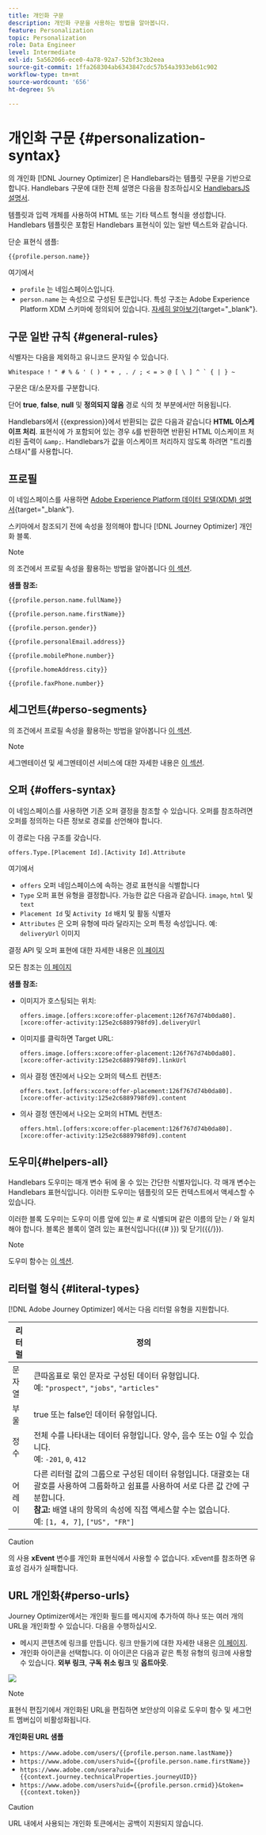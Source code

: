 ```yaml
---
title: 개인화 구문
description: 개인화 구문을 사용하는 방법을 알아봅니다.
feature: Personalization
topic: Personalization
role: Data Engineer
level: Intermediate
exl-id: 5a562066-ece0-4a78-92a7-52bf3c3b2eea
source-git-commit: 1ffa268304ab6343847cdc57b54a3933eb61c902
workflow-type: tm+mt
source-wordcount: '656'
ht-degree: 5%

---
```


# 개인화 구문 {#personalization-syntax}

의 개인화 [!DNL Journey Optimizer] 은 Handlebars라는 템플릿 구문을 기반으로 합니다.
Handlebars 구문에 대한 전체 설명은 다음을 참조하십시오 [HandlebarsJS 설명서](https://handlebarsjs.com/).

템플릿과 입력 개체를 사용하여 HTML 또는 기타 텍스트 형식을 생성합니다. Handlebars 템플릿은 포함된 Handlebars 표현식이 있는 일반 텍스트와 같습니다.

단순 표현식 샘플:

`{{profile.person.name}}`

여기에서

* `profile` 는 네임스페이스입니다.
* `person.name` 는 속성으로 구성된 토큰입니다. 특성 구조는 Adobe Experience Platform XDM 스키마에 정의되어 있습니다. [자세히 알아보기](https://experienceleague.adobe.com/docs/experience-platform/xdm/home.html?lang=ko){target=&quot;_blank&quot;}.

## 구문 일반 규칙 {#general-rules}

식별자는 다음을 제외하고 유니코드 문자일 수 있습니다.

```
Whitespace ! " # % & ' ( ) * + , . / ; < = > @ [ \ ] ^ ` { | } ~
```

구문은 대/소문자를 구분합니다.

단어 **true**, **false**, **null** 및 **정의되지 않음** 경로 식의 첫 부분에서만 허용됩니다.

Handlebars에서 {{expression}}에서 반환되는 값은 다음과 같습니다 **HTML 이스케이프 처리**. 표현식에 가 포함되어 있는 경우 `&`를 반환하면 반환된 HTML 이스케이프 처리된 출력이 `&amp;`. Handlebars가 값을 이스케이프 처리하지 않도록 하려면 &quot;트리플 스태시&quot;를 사용합니다.

## 프로필

이 네임스페이스를 사용하면 [Adobe Experience Platform 데이터 모델(XDM) 설명서](https://experienceleague.adobe.com/docs/experience-platform/xdm/home.html){target=&quot;_blank&quot;}.

스키마에서 참조되기 전에 속성을 정의해야 합니다 [!DNL Journey Optimizer] 개인화 블록.

>[!NOTE]
>
>의 조건에서 프로필 속성을 활용하는 방법을 알아봅니다 [이 섹션](functions/helpers.md#if-function).

**샘플 참조:**

`{{profile.person.name.fullName}}`

`{{profile.person.name.firstName}}`

`{{profile.person.gender}}`

`{{profile.personalEmail.address}}`

`{{profile.mobilePhone.number}}`

`{{profile.homeAddress.city}}`

`{{profile.faxPhone.number}}`

## 세그먼트{#perso-segments}

의 조건에서 프로필 속성을 활용하는 방법을 알아봅니다 [이 섹션](functions/helpers.md#if-function).

>[!NOTE]
>세그멘테이션 및 세그멘테이션 서비스에 대한 자세한 내용은 [이 섹션](../segment/about-segments.md).

## 오퍼 {#offers-syntax}

이 네임스페이스를 사용하면 기존 오퍼 결정을 참조할 수 있습니다.
오퍼를 참조하려면 오퍼를 정의하는 다른 정보로 경로를 선언해야 합니다.

이 경로는 다음 구조를 갖습니다.

`offers.Type.[Placement Id].[Activity Id].Attribute`

여기에서

* `offers` 오퍼 네임스페이스에 속하는 경로 표현식을 식별합니다
* `Type`  오퍼 표현 유형을 결정합니다. 가능한 값은 다음과 같습니다. `image`, `html` 및 `text`
* `Placement Id` 및 `Activity Id` 배치 및 활동 식별자
* `Attributes` 은 오퍼 유형에 따라 달라지는 오퍼 특정 속성입니다. 예: `deliveryUrl` 이미지

결정 API 및 오퍼 표현에 대한 자세한 내용은 [이 페이지](../../using/offers/api-reference/decisions-api/deliver-offers.md)

모든 참조는 [이 페이지](personalization-validation.md)

**샘플 참조:**

* 이미지가 호스팅되는 위치:

   `offers.image.[offers:xcore:offer-placement:126f767d74b0da80].[xcore:offer-activity:125e2c6889798fd9].deliveryUrl`

* 이미지를 클릭하면 Target URL:

   `offers.image.[offers:xcore:offer-placement:126f767d74b0da80].[xcore:offer-activity:125e2c6889798fd9].linkUrl`

* 의사 결정 엔진에서 나오는 오퍼의 텍스트 컨텐츠:

   `offers.text.[offers:xcore:offer-placement:126f767d74b0da80].[xcore:offer-activity:125e2c6889798fd9].content`

* 의사 결정 엔진에서 나오는 오퍼의 HTML 컨텐츠:

   `offers.html.[offers:xcore:offer-placement:126f767d74b0da80].[xcore:offer-activity:125e2c6889798fd9].content`


## 도우미{#helpers-all}

Handlebars 도우미는 매개 변수 뒤에 올 수 있는 간단한 식별자입니다.
각 매개 변수는 Handlebars 표현식입니다. 이러한 도우미는 템플릿의 모든 컨텍스트에서 액세스할 수 있습니다.

이러한 블록 도우미는 도우미 이름 앞에 있는 # 로 식별되며 같은 이름의 닫는 / 와 일치해야 합니다.
블록은 블록이 열려 있는 표현식입니다({{# }}) 및 닫기({{/}}).


>[!NOTE]
>
>도우미 함수는 [이 섹션](functions/helpers.md).

## 리터럴 형식 {#literal-types}

[!DNL Adobe Journey Optimizer] 에서는 다음 리터럴 유형을 지원합니다.

| 리터럴 | 정의 |
| ------- | ---------- |
| 문자열 | 큰따옴표로 묶인 문자로 구성된 데이터 유형입니다. <br>예: `"prospect"`, `"jobs"`, `"articles"` |
| 부울 | true 또는 false인 데이터 유형입니다. |
| 정수 | 전체 수를 나타내는 데이터 유형입니다. 양수, 음수 또는 0일 수 있습니다. <br>예: `-201`, `0`, `412` |
| 어레이 | 다른 리터럴 값의 그룹으로 구성된 데이터 유형입니다. 대괄호는 대괄호를 사용하여 그룹화하고 쉼표를 사용하여 서로 다른 값 간에 구분합니다. <br> **참고:** 배열 내의 항목의 속성에 직접 액세스할 수는 없습니다. <br> 예: `[1, 4, 7]`, `["US", "FR"]` |

>[!CAUTION]
>
>의 사용 **xEvent** 변수를 개인화 표현식에서 사용할 수 없습니다. xEvent를 참조하면 유효성 검사가 실패합니다.

## URL 개인화{#perso-urls}

Journey Optimizer에서는 개인화 필드를 메시지에 추가하여 하나 또는 여러 개의 URL을 개인화할 수 있습니다. 다음을 수행하십시오.

* 메시지 콘텐츠에 링크를 만듭니다. 링크 만들기에 대한 자세한 내용은 [이 페이지](../messages/message-tracking.md#insert-links).
* 개인화 아이콘을 선택합니다. 이 아이콘은 다음과 같은 특정 유형의 링크에 사용할 수 있습니다. **외부 링크**, **구독 취소 링크** 및 **옵트아웃**.

![](assets/perso-url.png)

>[!NOTE]
>
>표현식 편집기에서 개인화된 URL을 편집하면 보안상의 이유로 도우미 함수 및 세그먼트 멤버십이 비활성화됩니다.

**개인화된 URL 샘플**

* `https://www.adobe.com/users/{{profile.person.name.lastName}}`
* `https://www.adobe.com/users?uid={{profile.person.name.firstName}}`
* `https://www.adobe.com/usera?uid={{context.journey.technicalProperties.journeyUID}}`
* `https://www.adobe.com/users?uid={{profile.person.crmid}}&token={{context.token}}`

>[!CAUTION]
>
>URL 내에서 사용되는 개인화 토큰에서는 공백이 지원되지 않습니다.
